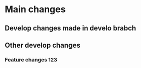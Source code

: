 # Main changes

## Develop changes made in develo brabch
## Other develop changes

### Feature changes 123
